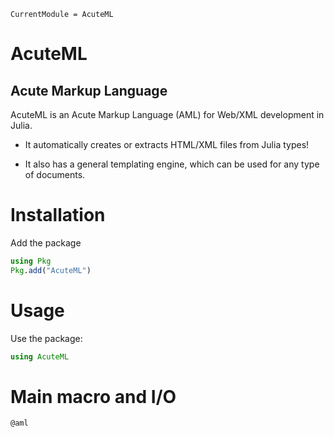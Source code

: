 ```@meta
CurrentModule = AcuteML
```

# AcuteML
## Acute Markup Language

AcuteML is an Acute Markup Language (AML) for Web/XML development in Julia.

* It automatically creates or extracts HTML/XML files from Julia types!

* It also has a general templating engine, which can be used for any type of documents.

# Installation
Add the package
```julia
using Pkg
Pkg.add("AcuteML")
```
# Usage
Use the package:
```julia
using AcuteML
```

# Main macro and I/O
```@docs
@aml
```
